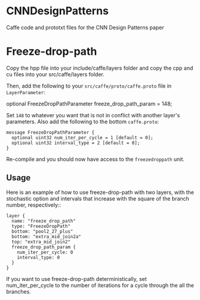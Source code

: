 # CNNDesignPatterns
Caffe code and prototxt files for the CNN Design Patterns paper

Freeze-drop-path
================

Copy the hpp file into your include/caffe/layers folder and copy the cpp and cu files into your src/caffe/layers folder. 

Then, add the following to your ``src/caffe/proto/caffe.proto`` file in ``LayerParameter``:

  optional FreezeDropPathParameter freeze_drop_path_param = 148;

Set ``148`` to whatever you want that is not in conflict with another layer's parameters. Also add the following to the bottom ``caffe.proto``:

    message FreezeDropPathParameter {
      optional uint32 num_iter_per_cycle = 1 [default = 0];
      optional uint32 interval_type = 2 [default = 0];
    }

Re-compile and you should now have access to the ``freezedroppath`` unit.

Usage
-----
Here is an example of how to use freeze-drop-path with two layers, with the stochastic option and intervals that increase with the square of the branch number, respectively::

    layer {
      name: "freeze_drop_path"
      type: "FreezeDropPath"
      bottom: "pool2_27_plus"
      bottom: "extra_mid_join2a"
      top: "extra_mid_join2"
      freeze_drop_path_param {
        num_iter_per_cycle: 0
        interval_type: 0
      }
    }

If you want to use freeze-drop-path deterministically, set num_iter_per_cycle to the number of iterations for a cycle through the all the branches.

